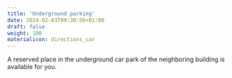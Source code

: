 ```yaml
---
title: 'Underground parking'
date: 2024-02-03T09:30:56+01:00
draft: false
weight: 100
materialicon: directions_car
---
```


A reserved place in the underground car park of the neighboring building is available for you.
